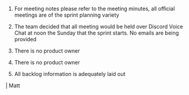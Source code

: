 1. For meeting notes please refer to the meeting minutes, all official meetings are of the sprint planning variety

2. The team decided that all meeting would be held over Discord Voice Chat at noon the Sunday that the sprint starts. No emails are being provided

3. There is no product owner
4. There is no product owner
5. All backlog information is adequately laid out

| Matt
